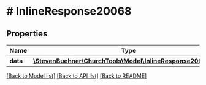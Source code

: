 # # InlineResponse20068

## Properties

Name | Type | Description | Notes
------------ | ------------- | ------------- | -------------
**data** | [**\StevenBuehner\ChurchTools\Model\InlineResponse20068Data**](InlineResponse20068Data.md) |  | [optional]

[[Back to Model list]](../../README.md#models) [[Back to API list]](../../README.md#endpoints) [[Back to README]](../../README.md)
